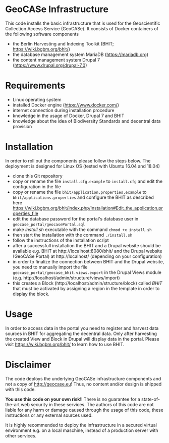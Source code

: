 # GeoCASe Infrastructure

This code installs the basic infrastructure that is used for the Geoscientific Collection Access Service (GeoCASe).
It consists of Docker containers of the following software components
* the Berlin Harvesting and Indexing Toolkit (BHIT; https://wiki.bgbm.org/bhit/)
* the database management system MariaDB (https://mariadb.org)
* the content management system Drupal 7 (https://www.drupal.org/drupal-7.0)

# Requirements
* Linux operating system
* installed Docker engine (https://www.docker.com/)
* internet connection during installation procedure
* knowledge in the usage of Docker, Drupal 7 and BHIT
* knowledge about the idea of Biodiversity Standards and decentral data provision

# Installation
In order to roll out the components please follow the steps below.
The deployment is designed for Linux OS  (tested with Ubuntu 16.04 and 18.04)

* clone this Git repository
* copy or rename the file `install.cfg.example` to `install.cfg` and edit the configuration in the file
* copy or rename the file `bhit/application.properties.example` to `bhit/applications.properties` and configure the BHIT as described here https://wiki.bgbm.org/bhit/index.php/Installation#Edit_the_application.properties_file
* edit the database password for the portal's database user in `geocase_portal/geocasePortal.sql`
* make _install.sh_ executable with the command  `chmod +x install.sh`
* then start the installation with the command `./install.sh`
* follow the instructions of the installation script
* after a successfull installation the BHIT and a Drupal website should be available
  e.g. BHIT at http://localhost:8080/bhit/  and the Drupal website (GeoCASe Portal) at http://localhost/  (depending on your configuration)
* in order to finalize the connection between BHIT and the Drupal website, you need to manually import the file `geocase_portal/geocase_bhit.views.export` in the Drupal Views module (e.g. http://localhost/admin/structure/views/import)
* this creates a Block (http://localhost/admin/structure/block) called _BHIT_ that must be activated by assigning a region in the template in order to display the block.

# Usage
In order to access data in the portal you need to register and harvest data sources in BHIT for aggregating the decentral data. Only after harvesting the created View and Block in Drupal will display data in the portal.
Please visit https://wiki.bgbm.org/bhit/ to learn how to use BHIT.

# Disclaimer
The code deploys the underlying GeoCASe infrastructure components and not a copy of http://geocase.eu! Thus, no content and/or design is shipped with this code.

__You use this code on your own risk__!! There is no guarantee for a state-of-the-art web security in these services. The authors of this code are not liable for any harm or damage caused through the usage of this code, these instructions or any external sources used.

It is highly recommended to deploy the infrastructure in a secured virtual environment e.g. on a local maschine, instead of a production server with other services.
